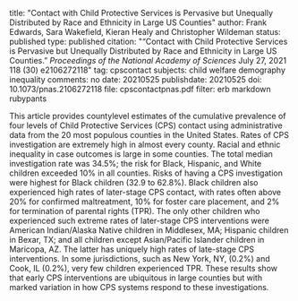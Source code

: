 
title: "Contact with Child Protective Services is Pervasive but Unequally Distributed by Race and Ethnicity in Large US Counties"
author: Frank Edwards, Sara Wakefield, Kieran Healy and Christopher Wildeman
status: published
type: published
citation: "&ldquo;Contact with Child Protective Services is Pervasive but Unequally Distributed by Race and Ethnicity in Large US Counties.&rdquo; <em>Proceedings of the National Academy of Sciences</em> July 27, 2021 118 (30) e2106272118"
tag: cpscontact
subjects: child welfare demography inequality
comments: no
date: 20210525
publishdate: 20210525
doi: 10.1073/pnas.2106272118
file: cpscontactpnas.pdf
filter:
   erb
   markdown
   rubypants


This article provides countylevel estimates of the cumulative prevalence of four levels of Child Protective Services (CPS) contact using administrative data from the 20 most populous 
counties in the United States. Rates of CPS investigation are extremely high in almost every county. Racial and ethnic inequality in case outcomes is large in some counties. The total median 
investigation rate was 34.5%; the risk for Black, Hispanic, and White children exceeded 10% in all counties. Risks of having a CPS investigation were highest for Black children (32.9 to 
62.8%). Black children also experienced high rates of later-stage CPS contact, with rates often above 20% for confirmed maltreatment, 10% for foster care placement, and 2% for termination of 
parental rights (TPR). The only other children who experienced such extreme rates of later-stage CPS interventions were American Indian/Alaska Native children in Middlesex, MA; Hispanic 
children in Bexar, TX; and all children except Asian/Pacific Islander children in Maricopa, AZ. The latter has uniquely high rates of late-stage CPS interventions. In some jurisdictions, such 
as New York, NY, (0.2%) and Cook, IL (0.2%), very few children experienced TPR. These results show that early CPS interventions are ubiquitous in large counties but with marked variation in 
how CPS systems respond to these investigations.
